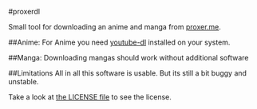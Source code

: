 #proxerdl

Small tool for downloading an anime and manga from [proxer.me](http://proxer.me).

##Anime:
For Anime you need [youtube-dl](https://rg3.github.io/youtube-dl/) installed on your system.

##Manga:
Downloading mangas should work without additional software

##Limitations
All in all this software is usable. But its still a bit buggy and unstable.


Take a look at [the LICENSE file](https://github.com/cuechan/proxerdl/blob/master/LICENSE) to see the license.
